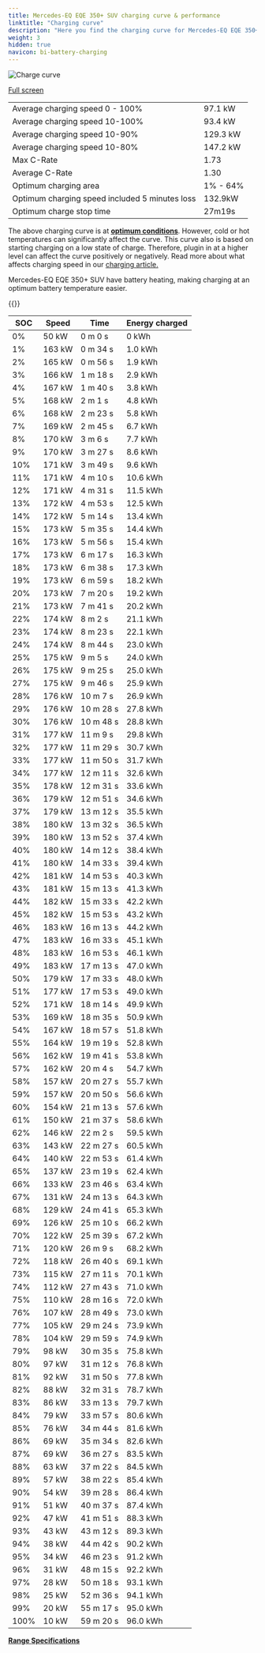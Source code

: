 ```yaml
---
title: Mercedes-EQ EQE 350+ SUV charging curve & performance
linktitle: "Charging curve"
description: "Here you find the charging curve for Mercedes-EQ EQE 350+ SUV."
weight: 3
hidden: true
navicon: bi-battery-charging
---
```

<!-- markdownlint-disable MD033 -->
<img src="/images/models/mercedes/eqe_suv/eqe_350plus_suv/chargingcurve.svg" alt="Charge curve" class="img-fluid">

[Full screen](/images/models/mercedes/eqe_suv/eqe_350plus_suv/chargingcurve.svg)


<table class="table table-striped border">
<tbody>
<tr>
<td>Average charging speed 0 - 100%</td><td>97.1 kW</td>
</tr>
<tr>
<td>Average charging speed 10-100%</td><td>93.4 kW</td>
</tr>
<tr>
<td>Average charging speed 10-90%</td><td>129.3 kW</td>
</tr>
<tr>
<td>Average charging speed 10-80%</td><td>147.2 kW</td>
</tr>
<tr>
<td>Max C-Rate</td><td>1.73</td>
</tr>
<tr>
<td>Average C-Rate</td><td>1.30</td>
</tr>
<tr>
<td>Optimum charging area</td><td>1% - 64%</td>
</tr>
<tr>
<td>Optimum charging speed included 5 minutes loss</td><td>132.9kW</td>
</tr>
<tr>
<td>Optimum charge stop time</td><td>27m19s</td>
</tr>
</tbody>
</table>


The above charging curve is at **[optimum conditions](../../../../../technology/battery/charging/#temperature)**. However, cold or hot temperatures can significantly affect the curve. This curve also is based on starting charging on a low state of charge. Therefore, plugin in at a higher level can affect the curve positively or negatively. Read more about what affects charging speed in our [charging article.](../../../../../technology/battery/charging/)


Mercedes-EQ EQE 350+ SUV have battery heating, making charging at an optimum battery temperature easier.


{{<evkxdisplayaddarticle />}}
<table class="table table-striped border">
<thead>
<tr><th>SOC</th><th>Speed</th><th>Time</th><th>Energy charged</th></tr>
</thead>
<tbody>
<tr>
<td>0%</td><td>50 kW</td><td> 0 m 0 s </td><td>0 kWh </td>
</tr>
<tr>
<td>1%</td><td>163 kW</td><td> 0 m 34 s </td><td>1.0 kWh </td>
</tr>
<tr>
<td>2%</td><td>165 kW</td><td> 0 m 56 s </td><td>1.9 kWh </td>
</tr>
<tr>
<td>3%</td><td>166 kW</td><td> 1 m 18 s </td><td>2.9 kWh </td>
</tr>
<tr>
<td>4%</td><td>167 kW</td><td> 1 m 40 s </td><td>3.8 kWh </td>
</tr>
<tr>
<td>5%</td><td>168 kW</td><td> 2 m 1 s </td><td>4.8 kWh </td>
</tr>
<tr>
<td>6%</td><td>168 kW</td><td> 2 m 23 s </td><td>5.8 kWh </td>
</tr>
<tr>
<td>7%</td><td>169 kW</td><td> 2 m 45 s </td><td>6.7 kWh </td>
</tr>
<tr>
<td>8%</td><td>170 kW</td><td> 3 m 6 s </td><td>7.7 kWh </td>
</tr>
<tr>
<td>9%</td><td>170 kW</td><td> 3 m 27 s </td><td>8.6 kWh </td>
</tr>
<tr>
<td>10%</td><td>171 kW</td><td> 3 m 49 s </td><td>9.6 kWh </td>
</tr>
<tr>
<td>11%</td><td>171 kW</td><td> 4 m 10 s </td><td>10.6 kWh </td>
</tr>
<tr>
<td>12%</td><td>171 kW</td><td> 4 m 31 s </td><td>11.5 kWh </td>
</tr>
<tr>
<td>13%</td><td>172 kW</td><td> 4 m 53 s </td><td>12.5 kWh </td>
</tr>
<tr>
<td>14%</td><td>172 kW</td><td> 5 m 14 s </td><td>13.4 kWh </td>
</tr>
<tr>
<td>15%</td><td>173 kW</td><td> 5 m 35 s </td><td>14.4 kWh </td>
</tr>
<tr>
<td>16%</td><td>173 kW</td><td> 5 m 56 s </td><td>15.4 kWh </td>
</tr>
<tr>
<td>17%</td><td>173 kW</td><td> 6 m 17 s </td><td>16.3 kWh </td>
</tr>
<tr>
<td>18%</td><td>173 kW</td><td> 6 m 38 s </td><td>17.3 kWh </td>
</tr>
<tr>
<td>19%</td><td>173 kW</td><td> 6 m 59 s </td><td>18.2 kWh </td>
</tr>
<tr>
<td>20%</td><td>173 kW</td><td> 7 m 20 s </td><td>19.2 kWh </td>
</tr>
<tr>
<td>21%</td><td>173 kW</td><td> 7 m 41 s </td><td>20.2 kWh </td>
</tr>
<tr>
<td>22%</td><td>174 kW</td><td> 8 m 2 s </td><td>21.1 kWh </td>
</tr>
<tr>
<td>23%</td><td>174 kW</td><td> 8 m 23 s </td><td>22.1 kWh </td>
</tr>
<tr>
<td>24%</td><td>174 kW</td><td> 8 m 44 s </td><td>23.0 kWh </td>
</tr>
<tr>
<td>25%</td><td>175 kW</td><td> 9 m 5 s </td><td>24.0 kWh </td>
</tr>
<tr>
<td>26%</td><td>175 kW</td><td> 9 m 25 s </td><td>25.0 kWh </td>
</tr>
<tr>
<td>27%</td><td>175 kW</td><td> 9 m 46 s </td><td>25.9 kWh </td>
</tr>
<tr>
<td>28%</td><td>176 kW</td><td> 10 m 7 s </td><td>26.9 kWh </td>
</tr>
<tr>
<td>29%</td><td>176 kW</td><td> 10 m 28 s </td><td>27.8 kWh </td>
</tr>
<tr>
<td>30%</td><td>176 kW</td><td> 10 m 48 s </td><td>28.8 kWh </td>
</tr>
<tr>
<td>31%</td><td>177 kW</td><td> 11 m 9 s </td><td>29.8 kWh </td>
</tr>
<tr>
<td>32%</td><td>177 kW</td><td> 11 m 29 s </td><td>30.7 kWh </td>
</tr>
<tr>
<td>33%</td><td>177 kW</td><td> 11 m 50 s </td><td>31.7 kWh </td>
</tr>
<tr>
<td>34%</td><td>177 kW</td><td> 12 m 11 s </td><td>32.6 kWh </td>
</tr>
<tr>
<td>35%</td><td>178 kW</td><td> 12 m 31 s </td><td>33.6 kWh </td>
</tr>
<tr>
<td>36%</td><td>179 kW</td><td> 12 m 51 s </td><td>34.6 kWh </td>
</tr>
<tr>
<td>37%</td><td>179 kW</td><td> 13 m 12 s </td><td>35.5 kWh </td>
</tr>
<tr>
<td>38%</td><td>180 kW</td><td> 13 m 32 s </td><td>36.5 kWh </td>
</tr>
<tr>
<td>39%</td><td>180 kW</td><td> 13 m 52 s </td><td>37.4 kWh </td>
</tr>
<tr>
<td>40%</td><td>180 kW</td><td> 14 m 12 s </td><td>38.4 kWh </td>
</tr>
<tr>
<td>41%</td><td>180 kW</td><td> 14 m 33 s </td><td>39.4 kWh </td>
</tr>
<tr>
<td>42%</td><td>181 kW</td><td> 14 m 53 s </td><td>40.3 kWh </td>
</tr>
<tr>
<td>43%</td><td>181 kW</td><td> 15 m 13 s </td><td>41.3 kWh </td>
</tr>
<tr>
<td>44%</td><td>182 kW</td><td> 15 m 33 s </td><td>42.2 kWh </td>
</tr>
<tr>
<td>45%</td><td>182 kW</td><td> 15 m 53 s </td><td>43.2 kWh </td>
</tr>
<tr>
<td>46%</td><td>183 kW</td><td> 16 m 13 s </td><td>44.2 kWh </td>
</tr>
<tr>
<td>47%</td><td>183 kW</td><td> 16 m 33 s </td><td>45.1 kWh </td>
</tr>
<tr>
<td>48%</td><td>183 kW</td><td> 16 m 53 s </td><td>46.1 kWh </td>
</tr>
<tr>
<td>49%</td><td>183 kW</td><td> 17 m 13 s </td><td>47.0 kWh </td>
</tr>
<tr>
<td>50%</td><td>179 kW</td><td> 17 m 33 s </td><td>48.0 kWh </td>
</tr>
<tr>
<td>51%</td><td>177 kW</td><td> 17 m 53 s </td><td>49.0 kWh </td>
</tr>
<tr>
<td>52%</td><td>171 kW</td><td> 18 m 14 s </td><td>49.9 kWh </td>
</tr>
<tr>
<td>53%</td><td>169 kW</td><td> 18 m 35 s </td><td>50.9 kWh </td>
</tr>
<tr>
<td>54%</td><td>167 kW</td><td> 18 m 57 s </td><td>51.8 kWh </td>
</tr>
<tr>
<td>55%</td><td>164 kW</td><td> 19 m 19 s </td><td>52.8 kWh </td>
</tr>
<tr>
<td>56%</td><td>162 kW</td><td> 19 m 41 s </td><td>53.8 kWh </td>
</tr>
<tr>
<td>57%</td><td>162 kW</td><td> 20 m 4 s </td><td>54.7 kWh </td>
</tr>
<tr>
<td>58%</td><td>157 kW</td><td> 20 m 27 s </td><td>55.7 kWh </td>
</tr>
<tr>
<td>59%</td><td>157 kW</td><td> 20 m 50 s </td><td>56.6 kWh </td>
</tr>
<tr>
<td>60%</td><td>154 kW</td><td> 21 m 13 s </td><td>57.6 kWh </td>
</tr>
<tr>
<td>61%</td><td>150 kW</td><td> 21 m 37 s </td><td>58.6 kWh </td>
</tr>
<tr>
<td>62%</td><td>146 kW</td><td> 22 m 2 s </td><td>59.5 kWh </td>
</tr>
<tr>
<td>63%</td><td>143 kW</td><td> 22 m 27 s </td><td>60.5 kWh </td>
</tr>
<tr>
<td>64%</td><td>140 kW</td><td> 22 m 53 s </td><td>61.4 kWh </td>
</tr>
<tr>
<td>65%</td><td>137 kW</td><td> 23 m 19 s </td><td>62.4 kWh </td>
</tr>
<tr>
<td>66%</td><td>133 kW</td><td> 23 m 46 s </td><td>63.4 kWh </td>
</tr>
<tr>
<td>67%</td><td>131 kW</td><td> 24 m 13 s </td><td>64.3 kWh </td>
</tr>
<tr>
<td>68%</td><td>129 kW</td><td> 24 m 41 s </td><td>65.3 kWh </td>
</tr>
<tr>
<td>69%</td><td>126 kW</td><td> 25 m 10 s </td><td>66.2 kWh </td>
</tr>
<tr>
<td>70%</td><td>122 kW</td><td> 25 m 39 s </td><td>67.2 kWh </td>
</tr>
<tr>
<td>71%</td><td>120 kW</td><td> 26 m 9 s </td><td>68.2 kWh </td>
</tr>
<tr>
<td>72%</td><td>118 kW</td><td> 26 m 40 s </td><td>69.1 kWh </td>
</tr>
<tr>
<td>73%</td><td>115 kW</td><td> 27 m 11 s </td><td>70.1 kWh </td>
</tr>
<tr>
<td>74%</td><td>112 kW</td><td> 27 m 43 s </td><td>71.0 kWh </td>
</tr>
<tr>
<td>75%</td><td>110 kW</td><td> 28 m 16 s </td><td>72.0 kWh </td>
</tr>
<tr>
<td>76%</td><td>107 kW</td><td> 28 m 49 s </td><td>73.0 kWh </td>
</tr>
<tr>
<td>77%</td><td>105 kW</td><td> 29 m 24 s </td><td>73.9 kWh </td>
</tr>
<tr>
<td>78%</td><td>104 kW</td><td> 29 m 59 s </td><td>74.9 kWh </td>
</tr>
<tr>
<td>79%</td><td>98 kW</td><td> 30 m 35 s </td><td>75.8 kWh </td>
</tr>
<tr>
<td>80%</td><td>97 kW</td><td> 31 m 12 s </td><td>76.8 kWh </td>
</tr>
<tr>
<td>81%</td><td>92 kW</td><td> 31 m 50 s </td><td>77.8 kWh </td>
</tr>
<tr>
<td>82%</td><td>88 kW</td><td> 32 m 31 s </td><td>78.7 kWh </td>
</tr>
<tr>
<td>83%</td><td>86 kW</td><td> 33 m 13 s </td><td>79.7 kWh </td>
</tr>
<tr>
<td>84%</td><td>79 kW</td><td> 33 m 57 s </td><td>80.6 kWh </td>
</tr>
<tr>
<td>85%</td><td>76 kW</td><td> 34 m 44 s </td><td>81.6 kWh </td>
</tr>
<tr>
<td>86%</td><td>69 kW</td><td> 35 m 34 s </td><td>82.6 kWh </td>
</tr>
<tr>
<td>87%</td><td>69 kW</td><td> 36 m 27 s </td><td>83.5 kWh </td>
</tr>
<tr>
<td>88%</td><td>63 kW</td><td> 37 m 22 s </td><td>84.5 kWh </td>
</tr>
<tr>
<td>89%</td><td>57 kW</td><td> 38 m 22 s </td><td>85.4 kWh </td>
</tr>
<tr>
<td>90%</td><td>54 kW</td><td> 39 m 28 s </td><td>86.4 kWh </td>
</tr>
<tr>
<td>91%</td><td>51 kW</td><td> 40 m 37 s </td><td>87.4 kWh </td>
</tr>
<tr>
<td>92%</td><td>47 kW</td><td> 41 m 51 s </td><td>88.3 kWh </td>
</tr>
<tr>
<td>93%</td><td>43 kW</td><td> 43 m 12 s </td><td>89.3 kWh </td>
</tr>
<tr>
<td>94%</td><td>38 kW</td><td> 44 m 42 s </td><td>90.2 kWh </td>
</tr>
<tr>
<td>95%</td><td>34 kW</td><td> 46 m 23 s </td><td>91.2 kWh </td>
</tr>
<tr>
<td>96%</td><td>31 kW</td><td> 48 m 15 s </td><td>92.2 kWh </td>
</tr>
<tr>
<td>97%</td><td>28 kW</td><td> 50 m 18 s </td><td>93.1 kWh </td>
</tr>
<tr>
<td>98%</td><td>25 kW</td><td> 52 m 36 s </td><td>94.1 kWh </td>
</tr>
<tr>
<td>99%</td><td>20 kW</td><td> 55 m 17 s </td><td>95.0 kWh </td>
</tr>
<tr>
<td>100%</td><td>10 kW</td><td> 59 m 20 s </td><td>96.0 kWh </td>
</tr>
</tbody>
</table>

<div class="mt-3 mb-3">
<a href="../rangeandconsumption/" class="text-decoration-none text-black">
<strong><i class="bi-arrow-left"></i> Range </strong>
</a>
<a href="../specifications/" class="text-decoration-none text-black float-end">
<strong>Specifications <i class="bi-arrow-right"></i></strong>
</a>
</div>
